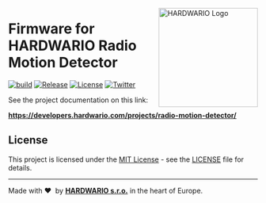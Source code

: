 <a href="https://www.hardwario.com/"><img src="https://www.hardwario.com/ci/assets/hw-logo.svg" width="200" alt="HARDWARIO Logo" align="right"></a>

# Firmware for HARDWARIO Radio Motion Detector

[![build](https://github.com/hardwario/twr-radio-motion-detector/actions/workflows/main.yml/badge.svg)](https://github.com/hardwario/twr-radio-motion-detector/actions/workflows/main.yml)
[![Release](https://img.shields.io/github/release/bigclownlabs/bcf-radio-motion-detector.svg)](https://github.com/bigclownlabs/bcf-radio-motion-detector/releases)
[![License](https://img.shields.io/github/license/bigclownlabs/bcf-radio-motion-detector.svg)](https://github.com/bigclownlabs/bcf-radio-motion-detector/blob/master/LICENSE)
[![Twitter](https://img.shields.io/twitter/follow/hardwario_en.svg?style=social&label=Follow)](https://twitter.com/hardwario_en)


See the project documentation on this link:

**https://developers.hardwario.com/projects/radio-motion-detector/**


## License

This project is licensed under the [MIT License](https://opensource.org/licenses/MIT/) - see the [LICENSE](LICENSE) file for details.

---

Made with &#x2764;&nbsp; by [**HARDWARIO s.r.o.**](https://www.hardwario.com/) in the heart of Europe.
